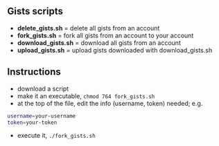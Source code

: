 ## Gists scripts

- **delete_gists.sh** = delete all gists from an account
- **fork_gists.sh** = fork all gists from an account to your account
- **download_gists.sh** = download all gists from an account
- **upload_gists.sh** = upload gists downloaded with download_gists.sh


## Instructions

- download a script
- make it an executable, `chmod 764 fork_gists.sh`
- at the top of the file, edit the info (username, token) needed; e.g.

```bash
username=your-username
token=your-token
```

- execute it, `./fork_gists.sh`